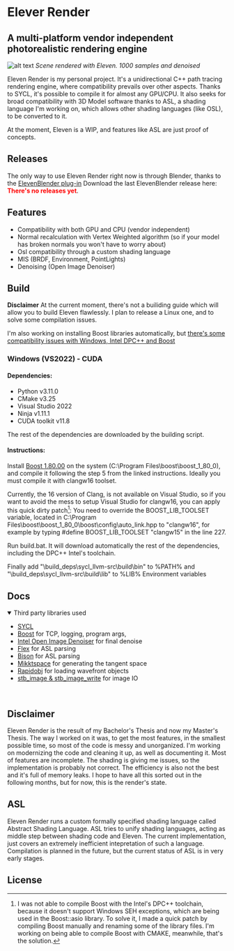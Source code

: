 # Elever Render
## A multi-platform vendor independent photorealistic rendering engine

![alt text](https://i.imgur.com/G7ExwxZ.png)
*Scene rendered with Eleven. 1000 samples and denoised*

Eleven Render is my personal project. It's a unidirectional C++ path tracing rendering engine, where compatibility prevails over other aspects. Thanks to SYCL, it's possible to compile it for almost any GPU/CPU.
It also seeks for broad compatibility with 3D Model software thanks to ASL, a shading language I'm working on, which allows other shading languages (like OSL), to be converted to it.

At the moment, Eleven is a WIP, and features like ASL are just proof of concepts. 


## Releases
The only way to use Eleven Render right now is through Blender, thanks to the [ElevenBlender plug-in](https://github.com/101001000/ElevenBlender) 
Download the last ElevenBlender release here: <span style="color:red">**There's no releases yet**</span>.


## Features

- Compatibility with both GPU and CPU (vendor independent)
- Normal recalculation with Vertex Weighted algorithm (so if your model has broken normals you won't have to worry about)
- Osl compatibility through a custom shading language
- MIS (BRDF, Environment, PointLights)
- Denoising (Open Image Denoiser) 

## Build

**Disclaimer** At the current moment, there's not a builiding guide which will allow you to build Eleven flawlessly. I plan to release a Linux one, and to solve some compilation issues.

I'm also working on installing Boost libraries automatically, but [there's some compatibility issues with Windows, Intel DPC++ and Boost](https://github.com/101001000/ElevenRender/issues/7)

### Windows (VS2022) - CUDA

#### Dependencies:

* Python v3.11.0
* CMake v3.25
* Visual Studio 2022
* Ninja v1.11.1
* CUDA toolkit v11.8

The rest of the dependencies are downloaded by the building script.

#### Instructions:

Install [Boost 1.80.00](https://www.boost.org/doc/libs/1_62_0/more/getting_started/windows.html) on the system (C:\Program Files\boost\boost_1_80_0), and compile it following the step 5 from the linked instructions. Ideally you must compile it with clangw16 toolset. 

Currently, the 16 version of Clang, is not available on Visual Studio, so if you want to avoid the mess to setup Visual Studio for clangw16, you can apply this quick dirty patch[^1]:
You need to override the BOOST_LIB_TOOLSET variable, located in C:\Program Files\boost\boost_1_80_0\boost\config\auto_link.hpp to "clangw16", for example by typing #define BOOST_LIB_TOOLSET "clangw15" in the line 227.

Run build.bat. It will download automatically the rest of the dependencies, including the DPC++ Intel's toolchain. 

Finally add "\build\_deps\sycl_llvm-src\build\bin" to %PATH% and "\build\_deps\sycl_llvm-src\build\lib" to %LIB% Environment variables


<!--- If you want to use your own SYCL implementation, you can just run build.bat with an additional argument pointing your sycl_workspace installation.)-->



[^1]: I was not able to compile Boost with the Intel's DPC++ toolchain, because it doesn't support Windows SEH exceptions, which are being used in the Boost::asio library. To solve it, I made a quick patch by compiling Boost manually and renaming some of the library files. I'm working on being able to compile Boost with CMAKE, meanwhile, that's the solution.


## Docs

<details open>
<summary>Third party libraries used</summary>

- [SYCL]() 
- [Boost](https://github.com/boostorg/boost) for TCP, logging, program args, 
- [Intel Open Image Denoiser](https://github.com/OpenImageDenoise/oidn) for final denoise
- [Flex](https://github.com/westes/flex) for ASL parsing
- [Bison](https://github.com/akimd/bison) for ASL parsing
- [Mikktspace](https://github.com/mmikk/MikkTSpace) for generating the tangent space
- [Rapidobj](https://github.com/guybrush77/rapidobj) for loading wavefront objects
- [stb_image & stb_image_write](https://github.com/nothings/stb) for image IO


<br>
</details>

## Disclaimer

Eleven Render is the result of my Bachelor's Thesis and now my Master's Thesis. The way I worked on it was, to get the most features, in the smallest possible time, so most of the code is messy and unorganized. I'm working on modernizing the code and cleaning it up, as well as documenting it. Most of features are incomplete. The shading is giving me issues, so the implementation is probably not correct. The efficiency is also not the best and it's full of memory leaks. I hope to have all this sorted out in the following months, but for now, this is the render's state.

## ASL
Eleven Render runs a custom formally specified shading language called Abstract Shading Language. ASL tries to unify shading languages, acting as middle step between shading code and Eleven. The current implementation, just covers an extremely inefficient intepretation of such a language. Compilation is planned in the future, but the current status of ASL is in very early stages.

## License
